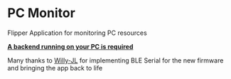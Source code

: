 # PC Monitor
Flipper Application for monitoring PC resources

**[A backend running on your PC is required](https://github.com/TheSainEyereg/flipper-pc-monitor-backend/releases)**

Many thanks to [Willy-JL](https://github.com/Willy-JL) for implementing BLE Serial for the new firmware and bringing the app back to life